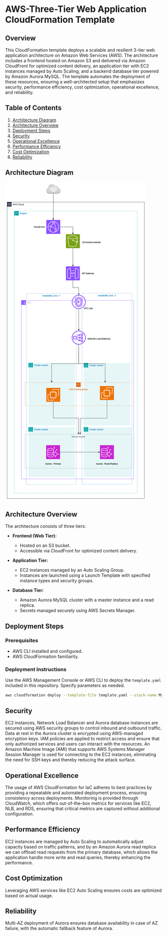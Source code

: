 # AWS-Three-Tier Web Application CloudFormation Template

## Overview

This CloudFormation template deploys a scalable and resilient 3-tier web application architecture on Amazon Web Services (AWS). The architecture includes a frontend hosted on Amazon S3 and delivered via Amazon CloudFront for optimized content delivery, an application tier with EC2 instances managed by Auto Scaling, and a backend database tier powered by Amazon Aurora MySQL. The template automates the deployment of these resources, ensuring a well-architected setup that emphasizes security, performance efficiency, cost optimization, operational excellence, and reliability.

## Table of Contents

1. [Architecture Diagram](#architecture-diagram)
2. [Architecture Overview](#architecture-overview)
3. [Deployment Steps](#deployment-steps)
4. [Security](#security)
5. [Operational Excellence](#operational-excellence)
6. [Performance Efficiency](#performance-efficiency)
7. [Cost Optimization](#cost-optimization)
8. [Reliability](#reliability)

## Architecture Diagram

![Architecture Diagram](diagram.png)

## Architecture Overview

The architecture consists of three tiers:

- **Frontend (Web Tier):**
  - Hosted on an S3 bucket.
  - Accessible via CloudFront for optimized content delivery.

- **Application Tier:**
  - EC2 instances managed by an Auto Scaling Group.
  - Instances are launched using a Launch Template with specified instance types and security groups.

- **Database Tier:**
  - Amazon Aurora MySQL cluster with a master instance and a read replica.
  - Secrets managed securely using AWS Secrets Manager.

## Deployment Steps

### Prerequisites

- AWS CLI installed and configured.
- AWS CloudFormation familiarity.

### Deployment Instructions

Use the AWS Management Console or AWS CLI to deploy the `template.yaml` included in this repository. Specify parameters as needed.

```bash
aws cloudformation deploy --template-file template.yaml --stack-name My3TierWebApp --parameter-overrides FrontEndBucketName=your-bucket-name
```

## Security

EC2 instances, Network Load Balancer and Aurora database instances are secured using AWS security groups to control inbound and outbound traffic. Data at rest in the Aurora cluster is encrypted using AWS-managed encryption keys. IAM policies are applied to restrict access and ensure that only authorized services and users can interact with the resources. An Amazon Machine Image (AMI) that supports AWS Systems Manager Session Manager is used for connecting to the EC2 instances, eliminating the need for SSH keys and thereby reducing the attack surface.

## Operational Excellence

The usage of AWS CloudFormation for IaC adheres to best practices by providing a repeatable and automated deployment process, ensuring consistency across deployments. Monitoring is provided through CloudWatch, which offers out-of-the-box metrics for services like EC2, NLB, and RDS, ensuring that critical metrics are captured without additional configuration.

## Performance Efficiency

EC2 instances are managed by Auto Scaling to automatically adjust capacity based on traffic patterns, and by an Amazon Aurora read replica we can offload read requests from the primary database, which allows the application handle more write and read queries, thereby enhancing the performance.

## Cost Optimization

Leveraging AWS services like EC2 Auto Scaling ensures costs are optimized based on actual usage.

## Reliability

Multi-AZ deployment of Aurora ensures database availability in case of AZ failure, with the automatic fallback feature of Aurora.
